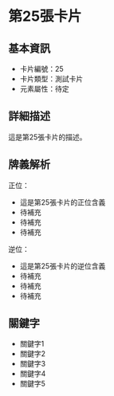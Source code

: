 # 第25張卡片

## 基本資訊
- 卡片編號：25
- 卡片類型：測試卡片
- 元素屬性：待定

## 詳細描述
這是第25張卡片的描述。

## 牌義解析
正位：
- 這是第25張卡片的正位含義
- 待補充
- 待補充
- 待補充

逆位：
- 這是第25張卡片的逆位含義
- 待補充
- 待補充
- 待補充

## 關鍵字
- 關鍵字1
- 關鍵字2
- 關鍵字3
- 關鍵字4
- 關鍵字5
